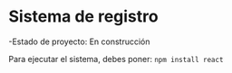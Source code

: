 <h1>Sistema de registro</h1>

-Estado de proyecto: En construcción

Para ejecutar el sistema, debes poner:
```npm install react```
